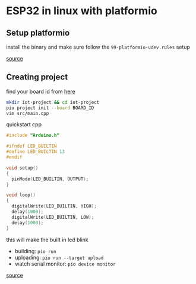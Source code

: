 # ESP32 in linux with platformio

## Setup platformio

install the binary and make sure follow the `99-platformio-udev.rules` setup

[source](https://docs.platformio.org/en/latest/core/installation/index.html)

## Creating project

find your board id from [here](https://docs.platformio.org/en/latest/boards/index.html#boards)

```bash
mkdir iot-project && cd iot-project
pio project init --board BOARD_ID
vim src/main.cpp
```

quickstart cpp

```c
#include "Arduino.h"

#ifndef LED_BUILTIN
#define LED_BUILTIN 13
#endif

void setup()
{
  pinMode(LED_BUILTIN, OUTPUT);
}

void loop()
{
  digitalWrite(LED_BUILTIN, HIGH);
  delay(1000);
  digitalWrite(LED_BUILTIN, LOW);
  delay(1000);
}
```

this will make the built in led blink

- building: `pio run`
- uploading: `pio run --target upload`
- watch serial monitor: `pio device monitor`

[source](https://docs.platformio.org/en/latest/core/quickstart.html)

